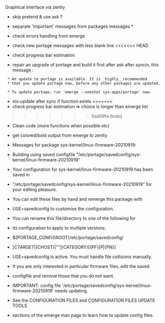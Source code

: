 Graphical interface via zenity
- skip pretend & use ask ?

- separate 'important' messages from packages messages *
- check errors handling from emerge
- check new portage messages with less blank line
<<<<<<< HEAD
- check progress bar estimation
- repair an upgrade of portage and build it first after ask
after syncin, this message :
```
 * An update to portage is available. It is _highly_ recommended
 * that you update portage now, before any other packages are updated.

 * To update portage, run 'emerge --oneshot sys-apps/portage' now.
```
- eix-update after sync if function exists
=======
- check progress bar estimation => choice is longer than emerge list
>>>>>>> 0ad99fa (todo)

- Clean code (more functions when possible etc)

- get colored/bold output from emerge to zenity

 * Messages for package sys-kernel/linux-firmware-20210919:
 * Building using saved configfile "/etc/portage/savedconfig/sys-kernel/linux-firmware-20210919"
 * Your configuration for sys-kernel/linux-firmware-20210919 has been saved in 
 * "/etc/portage/savedconfig/sys-kernel/linux-firmware-20210919" for your editing pleasure.
 * You can edit these files by hand and remerge this package with
 * USE=savedconfig to customise the configuration.
 * You can rename this file/directory to one of the following for
 * its configuration to apply to multiple versions:
 * ${PORTAGE_CONFIGROOT}/etc/portage/savedconfig/
 * [${CTARGET}|${CHOST}|""]/${CATEGORY}/[${PF}|${P}|${PN}]
 * USE=savedconfig is active. You must handle file collisions manually.
 * If you are only interested in particular firmware files, edit the saved
 * configfile and remove those that you do not want.



 * IMPORTANT: config file '/etc/portage/savedconfig/sys-kernel/linux-firmware-20210919' needs updating.
 * See the CONFIGURATION FILES and CONFIGURATION FILES UPDATE TOOLS
 * sections of the emerge man page to learn how to update config files.
